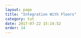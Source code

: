 ```yaml
---
layout: page
title: "Integration With Floors"
category: tut
date: 2017-07-22 15:14:52
order: 14
---
```



